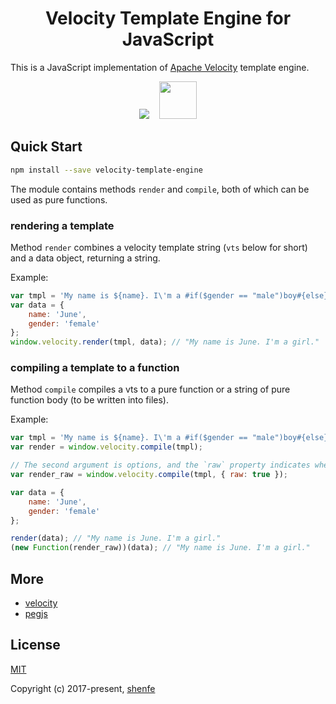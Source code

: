 <h1 align="center">Velocity Template Engine for JavaScript</h1>

This is a JavaScript implementation of [Apache Velocity](http://velocity.apache.org/) template engine.

<p align="center">
    <img src="https://raw.githubusercontent.com/shenfe/Velocity/master/readme_assets/velocity-logo.png">
    <img width="60" height="60" src="https://raw.githubusercontent.com/shenfe/Velocity/master/readme_assets/javascript-logo.png">
</p>

## Quick Start

```bash
npm install --save velocity-template-engine
```

The module contains methods `render` and `compile`, both of which can be used as pure functions.

### rendering a template

Method `render` combines a velocity template string (`vts` below for short) and a data object, returning a string.

Example:

```js
var tmpl = 'My name is ${name}. I\'m a #if($gender == "male")boy#{else}girl#end.';
var data = {
    name: 'June',
    gender: 'female'
};
window.velocity.render(tmpl, data); // "My name is June. I'm a girl."
```

### compiling a template to a function

Method `compile` compiles a vts to a pure function or a string of pure function body (to be written into files).

Example:

```js
var tmpl = 'My name is ${name}. I\'m a #if($gender == "male")boy#{else}girl#end.';
var render = window.velocity.compile(tmpl);

// The second argument is options, and the `raw` property indicates whether to compile the vts to a string or not.
var render_raw = window.velocity.compile(tmpl, { raw: true });

var data = {
    name: 'June',
    gender: 'female'
};

render(data); // "My name is June. I'm a girl."
(new Function(render_raw))(data); // "My name is June. I'm a girl."
```

## More

* [velocity](http://velocity.apache.org/)
* [pegjs](https://github.com/pegjs/pegjs)

## License

[MIT](http://opensource.org/licenses/MIT)

Copyright (c) 2017-present, [shenfe](https://github.com/shenfe)

